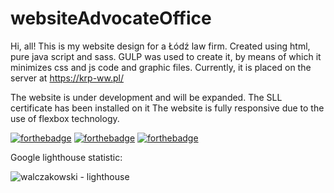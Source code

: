 ﻿# websiteAdvocateOffice

Hi, all!
This is my website design for a Łódź law firm. Created using html, pure java script and sass. GULP was used to create it, by means of which it minimizes css and js code and graphic files. Currently, it is placed on the server at https://krp-ww.pl/

The website is under development and will be expanded.
The SLL certificate has been installed on it
The website is fully responsive due to the use of flexbox technology.

[![forthebadge](https://forthebadge.com/images/badges/uses-html.svg)](https://forthebadge.com)
[![forthebadge](https://forthebadge.com/images/badges/uses-js.svg)](https://forthebadge.com)
[![forthebadge](https://forthebadge.com/images/badges/uses-css.svg)](https://forthebadge.com)

Google lighthouse statistic:

![walczakowski - lighthouse](https://user-images.githubusercontent.com/98638077/191930427-f8695424-a84e-4a01-a605-40bc6e2fd152.jpg)
